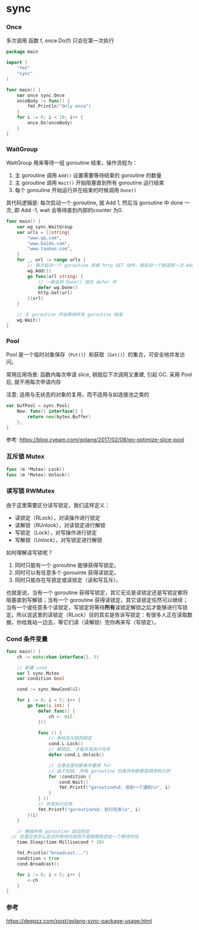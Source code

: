 # sync

### Once

多次调用 函数 f, once.Do(f) 只会在第一次执行

```go
package main

import (
	"fmt"
	"sync"
)

func main() {
	var once sync.Once
	onceBody := func() {
		fmt.Println("Only once")
	}
	for i := 0; i < 10; i++ {
		once.Do(onceBody)
	}
}

```

### WaitGroup

WaitGroup 用来等待一组 goroutine 结束，操作流程为：

1. 主 goroutine 调用 `Add()` 设置需要等待结束的 goroutine 的数量
2. 主 goroutine 调用 `Wait()` 开始阻塞直到所有 goroutine 运行结束
3. 每个 goroutine 开始运行并在结束的时候调用 `Done()` 

其代码逻辑是: 每次启动一个 goroutine, 就 Add 1, 然后当 goroutine 中 done 一次, 即 Add -1, wait 会等待直到内部的counter 为0.

```go
func main() {
	var wg sync.WaitGroup
	var urls = []string{
		"www.qq.com",
		"www.baidu.com",
		"www.taobao.com",
	}
	for _, url := range urls {
		// 每次启动一个 goroutine 来做 http GET 动作，每启动一个就调用一次 Add()
		wg.Add(1)
		go func(url string) {
			// 一般会将 Done() 放在 defer 中
			defer wg.Done()
			http.Get(url)
		}(url)
	}

	// 主 goroutine 开始等待所有 goroutine 结束
	wg.Wait()
}
```

### Pool

Pool 是一个临时对象保存（`Put()`）和获取（`Get()`）的集合，可安全地并发访问。

常用应用场景: 函数内每次申请 slice, 销毁后下次调用又重建, 引起 GC. 采用 Pool 后, 就不用每次申请内存

注意: 适用与无状态的对象的复用，而不适用与如连接池之类的

```go
var bufPool = sync.Pool{
	New: func() interface{} {
		return new(bytes.Buffer)
	},
}
```

参考: https://blog.cyeam.com/golang/2017/02/08/go-optimize-slice-pool

### 互斥锁 Mutex

```go
func (m *Mutex) Lock()
func (m *Mutex) Unlock()
```

### 读写锁 RWMutex

由于这里需要区分读写锁定，我们这样定义：

- 读锁定（RLock），对读操作进行锁定
- 读解锁（RUnlock），对读锁定进行解锁
- 写锁定（Lock），对写操作进行锁定
- 写解锁（Unlock），对写锁定进行解锁

如何理解读写锁呢？

1. 同时只能有一个 goroutine 能够获得写锁定。
2. 同时可以有任意多个 gorouinte 获得读锁定。
3. 同时只能存在写锁定或读锁定（读和写互斥）。

也就是说，当有一个 goroutine 获得写锁定，其它无论是读锁定还是写锁定都将阻塞直到写解锁；当有一个 goroutine 获得读锁定，其它读锁定任然可以继续；当有一个或任意多个读锁定，写锁定将等待**所有**读锁定解锁之后才能够进行写锁定。所以说这里的读锁定（RLock）目的其实是告诉写锁定：有很多人正在读取数据，你给我站一边去，等它们读（读解锁）完你再来写（写锁定）。

### Cond 条件变量

```go
func main() {
	ch := make(chan interface{}, 5)

	// 新建 cond
	var l sync.Mutex
	var condition bool

	cond := sync.NewCond(&l)

	for i := 0; i < 5; i++ {
		go func(i int) {
			defer func() {
				ch <- nil
			}()

			func () {
				// 争抢互斥锁的锁定
				cond.L.Lock()
				// 解锁后, 才能并发执行任务
				defer cond.L.Unlock()

				// 注意这里判断条件要用 for
				// 由于加锁, 所有 goroutine 的条件判断都是顺序执行的
				for !condition {
					cond.Wait()
					fmt.Printf("goroutine%d: 收到一个通知\n", i)
				}
			} ()
			// 并发执行任务
			fmt.Printf("goroutine%d: 执行任务\n", i)
		}(i)
	}

	// 确保所有 goroutine 启动完成
  // 这里应该怎么显式的等待完成而不是随便指定给一个等待时间
	time.Sleep(time.Millisecond * 20)

	fmt.Println("broadcast...")
	condition = true
	cond.Broadcast()

	for i := 0; i < 5; i++ {
		<-ch
	}
}
```



### 参考

https://deepzz.com/post/golang-sync-package-usage.html
